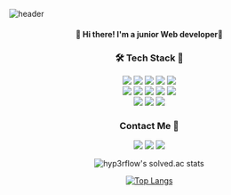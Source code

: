 ![header](https://capsule-render.vercel.app/api?type=wave&color=gradient&height=200&section=header&text=Son%20Chae%20Yeon%20💖&fontColor=ffffff&fontAlignX=65&fontAlignY=30&fontSize=50&animation=fadeIn)

<div align="center">
<h4 align="center">👋 Hi there! I'm a junior Web developer👋</h4>
<p align="center">

</p>
<h3 align="center">🛠 Tech Stack 🔨</h3>
<p align="center">
  <img src="https://img.shields.io/badge/PHP-777BB4?style=flat-square&logo=PHP&logoColor=white"/>
  <img src="https://img.shields.io/badge/CodeIgniter-EF4223?style=flat-square&logo=CodeIgniter&logoColor=white"/>
  <img src="https://img.shields.io/badge/Laravel-FF2D20?style=flat-square&logo=Laravel&logoColor=white"/>
  <img src="https://img.shields.io/badge/JavaScript-F7DF1E?style=flat-square&logo=JavaScript&logoColor=white"/>
  <img src="https://img.shields.io/badge/jQuery-0769AD?style=flat-square&logo=jQuery&logoColor=white"/>
  <br>
  <img src="https://img.shields.io/badge/MySQL-4479A1?style=flat-square&logo=MySQL&logoColor=white"/>
  <img src="https://img.shields.io/badge/MariaDB-003545?style=flat-square&logo=MariaDB&logoColor=white"/>
  <img src="https://img.shields.io/badge/Node.js-339933?style=flat-square&logo=Node.js&logoColor=white"/>
  <img src="https://img.shields.io/badge/Python-3776AB?style=flat-square&logo=Python&logoColor=white"/>
  <img src="https://img.shields.io/badge/Docker-2496ED?style=flat-square&logo=Docker&logoColor=white"/>
  <br>
  <img src="https://img.shields.io/badge/Adobe%20Photoshop-31A8FF?style=flat-square&logo=AdobePhotoshop&logoColor=white"/>
  <img src="https://img.shields.io/badge/Visual%20Studio%20Code-007ACC?style=flat-square&logo=VisualStudioCode&logoColor=white"/>
  <img src="https://img.shields.io/badge/Editplus-db043e?style=flat-square&logo=&logoColor=white"/>
</p>

<h3 align="center">Contact Me 📢</h3>

<p align="center">
  <a href="https://www.instagram.com/22bbn2/" target="_blank"><img src="https://img.shields.io/badge/Instagram-E4405F?style=flat-square&logo=Instagram&logoColor=white"/></a>
  <a href="https://blog.naver.com/engeliss72" target="_blank"><img src="https://img.shields.io/badge/Blog-03C75A?style=flat-square&logo=Naver&logoColor=white"/></a>
  <a href="https://velog.io/@eebbni" target="_blank"><img src="https://img.shields.io/badge/Velog-34E0A1?style=flat-square&logo=Vimeo&logoColor=white"/></a>
</p>

![hyp3rflow's solved.ac stats](https://github-readme-solvedac.hyp3rflow.vercel.app/api/?handle=engeliss)
  
<!-- ![Anurag's GitHub stats](https://github-readme-stats.vercel.app/api?username=eebbni&show_icons=true&theme=radical) -->
[![Top Langs](https://github-readme-stats.vercel.app/api/top-langs/?username=eebbni&layout=compact&theme=dracula)](https://github.com/eebbni)

  
<!-- ![footer](https://capsule-render.vercel.app/api?section=footer) -->
</div>
